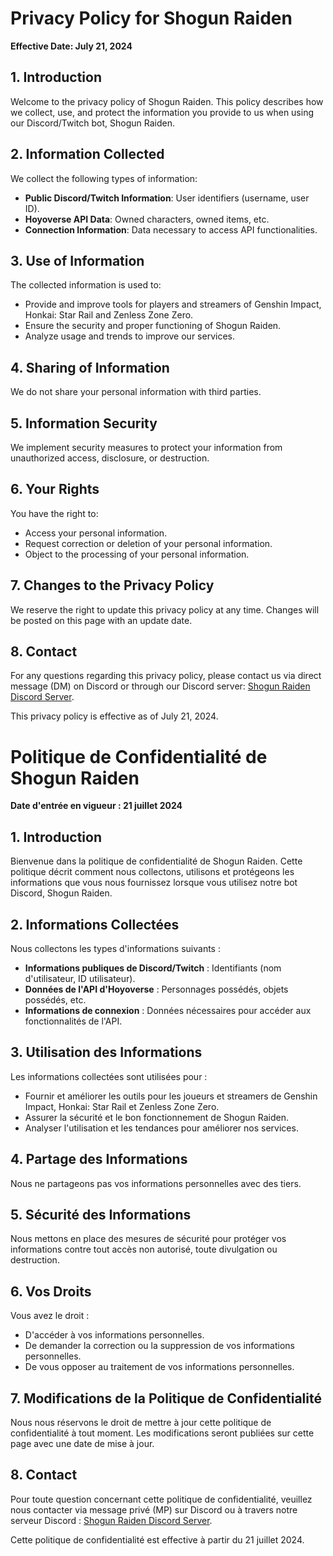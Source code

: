 # Privacy Policy for Shogun Raiden

**Effective Date: July 21, 2024**

## 1. Introduction

Welcome to the privacy policy of Shogun Raiden. This policy describes how we collect, use, and protect the information you provide to us when using our Discord/Twitch bot, Shogun Raiden.

## 2. Information Collected

We collect the following types of information:

- **Public Discord/Twitch Information**: User identifiers (username, user ID).
- **Hoyoverse API Data**: Owned characters, owned items, etc.
- **Connection Information**: Data necessary to access API functionalities.

## 3. Use of Information

The collected information is used to:

- Provide and improve tools for players and streamers of Genshin Impact, Honkai: Star Rail and Zenless Zone Zero.
- Ensure the security and proper functioning of Shogun Raiden.
- Analyze usage and trends to improve our services.

## 4. Sharing of Information

We do not share your personal information with third parties.

## 5. Information Security

We implement security measures to protect your information from unauthorized access, disclosure, or destruction.

## 6. Your Rights

You have the right to:

- Access your personal information.
- Request correction or deletion of your personal information.
- Object to the processing of your personal information.

## 7. Changes to the Privacy Policy

We reserve the right to update this privacy policy at any time. Changes will be posted on this page with an update date.

## 8. Contact

For any questions regarding this privacy policy, please contact us via direct message (DM) on Discord or through our Discord server: [Shogun Raiden Discord Server](https://discord.com/invite/9HYz3PdspC).

This privacy policy is effective as of July 21, 2024.

# Politique de Confidentialité de Shogun Raiden

**Date d'entrée en vigueur : 21 juillet 2024**

## 1. Introduction

Bienvenue dans la politique de confidentialité de Shogun Raiden. Cette politique décrit comment nous collectons, utilisons et protégeons les informations que vous nous fournissez lorsque vous utilisez notre bot Discord, Shogun Raiden.

## 2. Informations Collectées

Nous collectons les types d'informations suivants :

- **Informations publiques de Discord/Twitch** : Identifiants (nom d'utilisateur, ID utilisateur).
- **Données de l'API d'Hoyoverse** : Personnages possédés, objets possédés, etc.
- **Informations de connexion** : Données nécessaires pour accéder aux fonctionnalités de l'API.

## 3. Utilisation des Informations

Les informations collectées sont utilisées pour :

- Fournir et améliorer les outils pour les joueurs et streamers de Genshin Impact, Honkai: Star Rail et Zenless Zone Zero.
- Assurer la sécurité et le bon fonctionnement de Shogun Raiden.
- Analyser l'utilisation et les tendances pour améliorer nos services.

## 4. Partage des Informations

Nous ne partageons pas vos informations personnelles avec des tiers.

## 5. Sécurité des Informations

Nous mettons en place des mesures de sécurité pour protéger vos informations contre tout accès non autorisé, toute divulgation ou destruction.

## 6. Vos Droits

Vous avez le droit :

- D'accéder à vos informations personnelles.
- De demander la correction ou la suppression de vos informations personnelles.
- De vous opposer au traitement de vos informations personnelles.

## 7. Modifications de la Politique de Confidentialité

Nous nous réservons le droit de mettre à jour cette politique de confidentialité à tout moment. Les modifications seront publiées sur cette page avec une date de mise à jour.

## 8. Contact

Pour toute question concernant cette politique de confidentialité, veuillez nous contacter via message privé (MP) sur Discord ou à travers notre serveur Discord : [Shogun Raiden Discord Server](https://discord.com/invite/9HYz3PdspC).

Cette politique de confidentialité est effective à partir du 21 juillet 2024.
